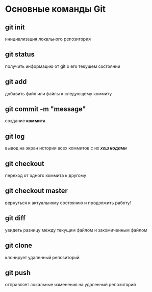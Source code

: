 # Основные команды Git

## git init 
инициализация локального репозитория

## git status
получить информацию от git о его текущем состоянии

## git add 
добавить файл или файлы к следующему коммиту

## git commit -m "message"
создание **коммита**

## git log
вывод на экран истории всех коммитов с их ***хеш кодами***

## git checkout
переход от одного коммита к другому 

## git checkout master 
вернуться к актуальному состоянию и продолжить работу!

## git diff 
увидеть разницу между текущим файлом и закомиченным файлом

## git clone 
клонирует удаленный репозиторий 

## git push 
отправляет локальные изменения на удаленный репозиторий

